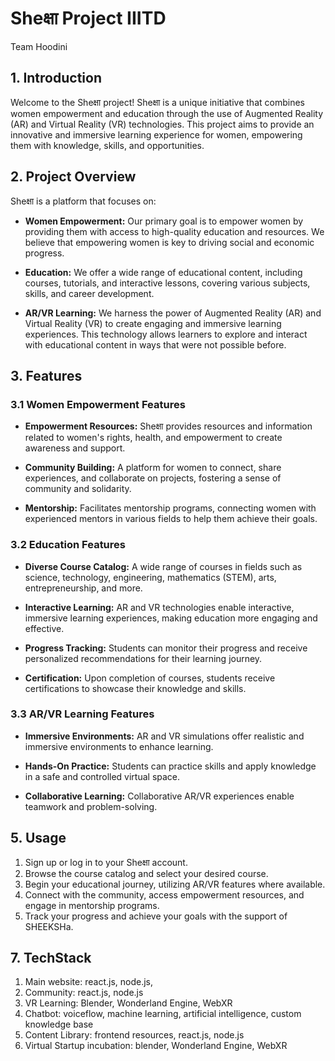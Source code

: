 # Sheक्षा Project IIITD

Team Hoodini

## 1. Introduction

Welcome to the Sheक्षा project! Sheक्षा is a unique initiative that combines women empowerment and education through the use of Augmented Reality (AR) and Virtual Reality (VR) technologies. This project aims to provide an innovative and immersive learning experience for women, empowering them with knowledge, skills, and opportunities.

## 2. Project Overview

Sheक्षा is a platform that focuses on:

- **Women Empowerment:** Our primary goal is to empower women by providing them with access to high-quality education and resources. We believe that empowering women is key to driving social and economic progress.

- **Education:** We offer a wide range of educational content, including courses, tutorials, and interactive lessons, covering various subjects, skills, and career development.

- **AR/VR Learning:** We harness the power of Augmented Reality (AR) and Virtual Reality (VR) to create engaging and immersive learning experiences. This technology allows learners to explore and interact with educational content in ways that were not possible before.

## 3. Features

### 3.1 Women Empowerment Features

- **Empowerment Resources:** Sheक्षा provides resources and information related to women's rights, health, and empowerment to create awareness and support.

- **Community Building:** A platform for women to connect, share experiences, and collaborate on projects, fostering a sense of community and solidarity.

- **Mentorship:** Facilitates mentorship programs, connecting women with experienced mentors in various fields to help them achieve their goals.

### 3.2 Education Features

- **Diverse Course Catalog:** A wide range of courses in fields such as science, technology, engineering, mathematics (STEM), arts, entrepreneurship, and more.

- **Interactive Learning:** AR and VR technologies enable interactive, immersive learning experiences, making education more engaging and effective.

- **Progress Tracking:** Students can monitor their progress and receive personalized recommendations for their learning journey.

- **Certification:** Upon completion of courses, students receive certifications to showcase their knowledge and skills.

### 3.3 AR/VR Learning Features

- **Immersive Environments:** AR and VR simulations offer realistic and immersive environments to enhance learning.

- **Hands-On Practice:** Students can practice skills and apply knowledge in a safe and controlled virtual space.

- **Collaborative Learning:** Collaborative AR/VR experiences enable teamwork and problem-solving.

## 5. Usage

1. Sign up or log in to your Sheक्षा account.
2. Browse the course catalog and select your desired course.
3. Begin your educational journey, utilizing AR/VR features where available.
4. Connect with the community, access empowerment resources, and engage in mentorship programs.
5. Track your progress and achieve your goals with the support of SHEEKSHa.

## 7. TechStack
1. Main website: react.js, node.js, 
2. Community: react.js, node.js
3. VR Learning: Blender, Wonderland Engine, WebXR
4. Chatbot: voiceflow, machine learning, artificial intelligence, custom knowledge base
5. Content Library: frontend resources, react.js, node.js
6. Virtual Startup incubation: blender, Wonderland Engine, WebXR

